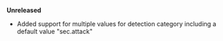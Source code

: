 **Unreleased**
* Added support for multiple values for detection category including a default value "sec.attack"
